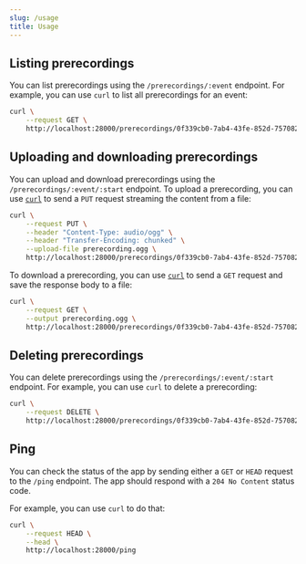 ```yaml
---
slug: /usage
title: Usage
---
```


## Listing prerecordings

You can list prerecordings using the `/prerecordings/:event` endpoint.
For example, you can use `curl` to list all prerecordings for an event:

```sh
curl \
    --request GET \
    http://localhost:28000/prerecordings/0f339cb0-7ab4-43fe-852d-75708232f76c
```

## Uploading and downloading prerecordings

You can upload and download prerecordings
using the `/prerecordings/:event/:start` endpoint.
To upload a prerecording, you can use
[`curl`](https://curl.se) to send a `PUT` request
streaming the content from a file:

```sh
curl \
    --request PUT \
    --header "Content-Type: audio/ogg" \
    --header "Transfer-Encoding: chunked" \
    --upload-file prerecording.ogg \
    http://localhost:28000/prerecordings/0f339cb0-7ab4-43fe-852d-75708232f76c/2024-01-01T00:00:00
```

To download a prerecording, you can use
[`curl`](https://curl.se) to send a `GET` request
and save the response body to a file:

```sh
curl \
    --request GET \
    --output prerecording.ogg \
    http://localhost:28000/prerecordings/0f339cb0-7ab4-43fe-852d-75708232f76c/2024-01-01T00:00:00
```

## Deleting prerecordings

You can delete prerecordings using the `/prerecordings/:event/:start` endpoint.
For example, you can use `curl` to delete a prerecording:

```sh
curl \
    --request DELETE \
    http://localhost:28000/prerecordings/0f339cb0-7ab4-43fe-852d-75708232f76c/2024-01-01T00:00:00
```

## Ping

You can check the status of the app by sending
either a `GET` or `HEAD` request to the `/ping` endpoint.
The app should respond with a `204 No Content` status code.

For example, you can use `curl` to do that:

```sh
curl \
    --request HEAD \
    --head \
    http://localhost:28000/ping
```
